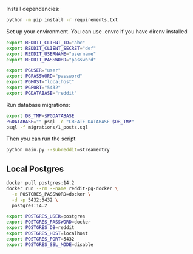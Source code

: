 Install dependencies:
```bash
python -m pip install -r requirements.txt
```

Set up your environment. You can use .envrc if you have direnv installed
```bash
export REDDIT_CLIENT_ID="abc"
export REDDIT_CLIENT_SECRET="def"
export REDDIT_USERNAME="username"
export REDDIT_PASSWORD="password"

export PGUSER="user"
export PGPASSWORD="password"
export PGHOST="localhost"
export PGPORT="5432"
export PGDATABASE="reddit"
```

Run database migrations:
```bash
export DB_TMP=$PGDATABASE
PGDATABASE="" psql -c "CREATE DATABASE $DB_TMP"
psql -f migrations/1_posts.sql
```

Then you can run the script
```bash
python main.py --subreddit=streamentry
```

## Local Postgres
```bash
docker pull postgres:14.2
docker run --rm --name reddit-pg-docker \
  -e POSTGRES_PASSWORD=docker \
  -d -p 5432:5432 \
  postgres:14.2

export POSTGRES_USER=postgres
export POSTGRES_PASSWORD=docker
export POSTGRES_DB=reddit
export POSTGRES_HOST=localhost
export POSTGRES_PORT=5432
export POSTGRES_SSL_MODE=disable
```
